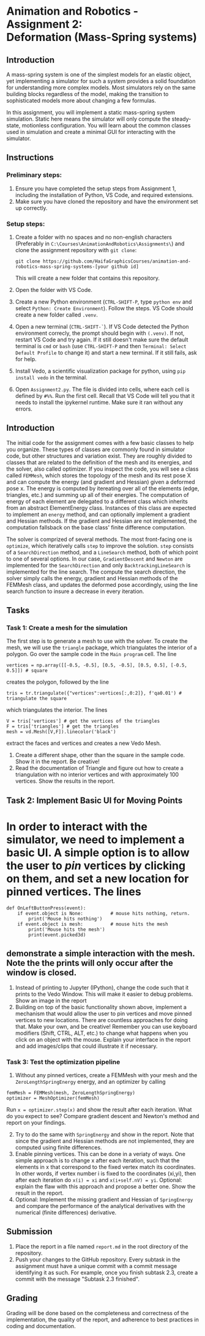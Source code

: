 # Animation and Robotics - Assignment 2: <br> Deformation (Mass-Spring systems)

## Introduction
A mass-spring system is one of the simplest models for an elastic object, yet implementing a simulator for such a system provides a solid foundation for understanding more complex models. Most simulators rely on the same building blocks regardless of the model, making the transition to sophisticated models more about changing a few formulas.

In this assignment, you will implement a static mass-spring system simulation. Static here means the simulator will only compute the steady-state, motionless configuration. You will learn about the common classes used in simulation and create a minimal GUI for interacting with the simulator.

## Instructions

### Preliminary steps:
1. Ensure you have completed the setup steps from Assignment 1, including the installation of Python, VS Code, and required extensions.
2. Make sure you have cloned the repository and have the environment set up correctly.

### Setup steps:
1. Create a folder with no spaces and no non-english characters (Preferably in `C:\Courses\AnimationAndRobotics\Assignments\`) and clone the assignment repository with `git clone`:

    `git clone https://github.com/HaifaGraphicsCourses/animation-and-robotics-mass-spring-systems-[your github id]`
    
    This will create a new folder that contains this repository.
2. Open the folder with VS Code.
3. Create a new Python environment (`CTRL-SHIFT-P`, type `python env` and select `Python: Create Environment`). Follow the steps. VS Code should create a new folder called `.venv`.
4. Open a new terminal (`` CTRL-SHIFT-` ``). If VS Code detected the Python environment correcly, the prompt should begin with `(.venv)`. If not, restart VS Code and try again. If it still doesn't make sure the default terminal is `cmd` or `bash` (use `CTRL-SHIFT-P` and then `Terminal: Select Default Profile` to change it) and start a new terminal. If it still fails, ask for help.
5. Install Vedo, a scientific visualization package for python, using `pip install vedo` in the terminal.
6. Open `Assignment2.py`. The file is divided into cells, where each cell is defined by `#%%`. Run the first cell. Recall that VS Code will tell you that it needs to install the ipykernel runtime. Make sure it ran without any errors.

## Introduction

The initial code for the assignment comes with a few basic classes to help you organize. These types of classes are commonly found in simulator code, but other structures and variation exist. They are roughly divided to classes that are related to the definition of the mesh and its energies, and the solver, also called optimizer. If you inspect the code, you will see a class called `FEMMesh`, which stores the topology of the mesh and its rest pose X and can compute the energy (and gradient and Hessian) given a deformed pose x. The energy is computed by itereating over all of the elements (edge, triangles, etc.) and summing up all of their energies. The computation of energy of each element are delegated to a different class which inherits from an abstract ElementEnergy class. Instances of this class are expected to implement an `energy` method, and can optionally implement a gradient and Hessian methods. If the gradient and Hessian are not implemented, the computation fallsback on the base class' finite difference computation.

The solver is comprized of several methods. The most front-facing one is `optimize`, which iteratively calls `step` to improve the solution. `step` consists of a `SearchDirection` method, and a `LineSearch` method, both of which point to one of several options. In our case, `GradientDescent` and `Newton` are implemented for the `SearchDirection` and only `BacktrackingLineSearch` is implemented for the line search. The compute the search direction, the solver simply calls the energy, gradient and Hessian methods of the FEMMesh class, and updates the deformed pose accordingly, using the line search function to insure a decrease in every iteration.

## Tasks

### Task 1: Create a mesh for the simulation
The first step is to generate a mesh to use with the solver. To create the mesh, we will use the `triangle` package, which triangulates the interior of a polygon. Go over the sample code in the `Main program` cell. The line
```
vertices = np.array([[-0.5, -0.5], [0.5, -0.5], [0.5, 0.5], [-0.5, 0.5]]) # square
```
creates the polygon, followed by the line
```
tris = tr.triangulate({"vertices":vertices[:,0:2]}, f'qa0.01') # triangulate the square
```
which triangulates the interior. The lines
```
V = tris['vertices'] # get the vertices of the triangles
F = tris['triangles'] # get the triangles
mesh = vd.Mesh([V,F]).linecolor('black')
```
extract the faces and vertices and creates a new Vedo Mesh.

1. Create a different shape, other than the square in the sample code. Show it in the report. Be creative!
2. Read the documentation of Triangle and figure out how to create a triangulation with no interior vertices and with approximately 100 vertices. Show the results in the report.

## Task 2: Implement Basic UI for Moving Points
# In order to interact with the simulator, we need to implement a basic UI. A simple option is to allow the user to *pin* vertices by clicking on them, and set a new location for pinned vertices. The lines
```
def OnLeftButtonPress(event):
    if event.object is None:          # mouse hits nothing, return.
        print('Mouse hits nothing')
    if event.object is mesh:          # mouse hits the mesh
        print('Mouse hits the mesh')
        print(event.picked3d)
```
## demonstrate a simple interaction with the mesh. Note the the prints will only occur after the window is closed. 

1. Instead of printing to Jupyter (IPython), change the code such that it prints to the Vedo Window. This will make it easier to debug problems. Show an image in the report
2. Building on top of the basic functionality shown above, implement a mechanism that would allow the user to pin vertices and move pinned vertices to new locations. There are countless approaches for doing that. Make your own, and be creative! Remember you can use keyboard modifiers (Shift, CTRL, ALT, etc.) to change what happens when you click on an object with the mouse. Explain your interface in the report and add images/clips that could illustrate it if necessary.

### Task 3: Test the optimization pipeline
1. Without any pinned vertices, create a FEMMesh with your mesh and the `ZeroLengthSpringEnergy` energy, and an optimizer by calling
```
femMesh = FEMMesh(mesh, ZeroLengthSpringEnergy)
optimizer = MeshOptimizer(femMesh)
```
Run `x = optimizer.step(x)` and show the result after each iteration. What do you expect to see? Compare gradient descent and Newton's method and report on your findings.

2. Try to do the same with `SpringEnergy` and show in the report. Note that since the gradient and Hessian methods are not implemented, they are computed using finite differences.
3. Enable pinning vertices. This can be done in a veriaty of ways. One simple approach is to change x after each iteration, such that the elements in x that correspond to the fixed vertex match its coordinates. In other words, if vertex number i is fixed to the coordinates (xi,yi), then after each iteration do `x(i) = xi` and `x(i+self.nV) = yi`. Optional: explain the flaw with this approach and propose a better one. Show the result in the report.
4. Optional: Implement the missing gradient and Hessian of `SpringEnergy` and compare the performance of the analytical derivatives with the numerical (finite differences) derivative.

## Submission
1. Place the report in a file named `report.md` in the root directory of the repository.
2. Push your changes to the GitHub repository. Every subtask in the assignment must have a unique commit with a commit message identifying it as such. For example, once you finish subtask 2.3, create a commit with the message "Subtask 2.3 finished".

## Grading
Grading will be done based on the completeness and correctness of the implementation, the quality of the report, and adherence to best practices in coding and documentation.
